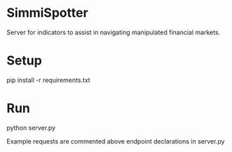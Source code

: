 # SimmiSpotter
Server for indicators to assist in navigating manipulated financial markets.

# Setup
pip install -r requirements.txt

# Run
python server.py

Example requests are commented above endpoint declarations in server.py

